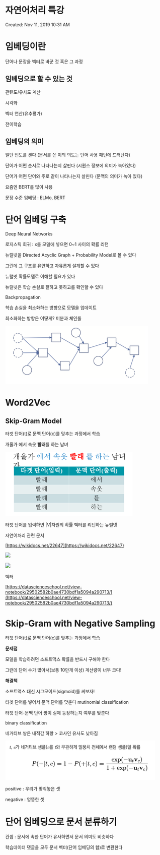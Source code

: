 # 자연어처리 특강

Created: Nov 11, 2019 10:31 AM

# 임베딩이란

단어나 문장을 벡터로 바꾼 것 혹은 그 과정

## 임베딩으로 할 수 있는 것

관련도/유사도 계산

시각화

벡터 연산(유추평가)

전이학습

## 임베딩의 의미

일단 빈도를 센다 (문서를 쓴 이의 의도는 단어 사용 패턴에 드러난다)

단어가 어떤 순서로 나타나는지 살핀다 (시퀀스 정보에 의미가 녹아있다)

단어가 어떤 단어와 주로 같이 나타나는지 살핀다 (문맥의 의미가 녹아 있다)

요즘엔 BERT를 많이 사용

문장 수준 임베딩 : ELMo, BERT

# 단어 임베딩 구축

Deep Neural Networks

로지스틱 회귀 : x를 모델에 넣으면 0~1 사이의 확률 리턴

뉴럴넷을 Directed Acyclic Graph + Probability Model로 볼 수 있다

그런데 그 구조를 유연하고 자유롭게 설계할 수 있다

뉴럴넷 확률모델로 이해할 필요가 있다

뉴럴넷은 학습 손실로 잘하고 못하고를 확인할 수 있다

Backpropagation

학습 손실을 최소화하는 방향으로 모델을 업데이트

최소화하는 방향은 어떻게? 미분과 체인룰

![](Untitled-6f98dc7c-840a-4ff4-b653-f12d97b0df36.png)

# Word2Vec

## Skip-Gram Model

타겟 단어(t)로 문맥 단어(c)를 맞추는 과정에서 학습

개울가 에서 속옷 **빨래**를 하는 남녀

![](Untitled-efaaced6-06a1-41ab-9c49-663cbd80e5b6.png)

타겟 단어를 입력하면 |V|차원의 확률 벡터를 리턴하는 뉴럴넷

자연어처리 관련 문서

[https://wikidocs.net/22647](https://wikidocs.net/22647)

![](Untitled-38c5fd35-6b77-43fa-99f2-874a531c2a4f.png)

![](Untitled-03843c60-7d06-4f3b-961b-0bbd3a00781b.png)

벡터

[https://datascienceschool.net/view-notebook/29502582b0ae4730bdf1a5094a290713/](https://datascienceschool.net/view-notebook/29502582b0ae4730bdf1a5094a290713/)

# Skip-Gram with Negative Sampling

타겟 단어(t)로 문맥 단어(c)를 맞추는 과정에서 학습

**문제점**

모델을 학습하려면 소프트맥스 확률을 반드시 구해야 한다

그런데 단어 수가 많아서(보통 10만개 이상) 계산량이 너무 크다!

**해결책**

소프트맥스 대신 시그모이드(sigmoid)를 써보자!

타겟 단어를 넣어서 문맥 단어를 맞춘다 mutinomial classification

타겟 단어-문맥 단어 쌍이 실제 등장하는지 여부를 맞춘다

binary classification

네거티브 쌍은 내적값 하향 > 코사인 유사도 낮아짐

![](Untitled-35cfed65-13df-4dfa-a55b-c22a0bdde680.png)

positive : 우리가 맞춰놓은 셋

negative : 엉뚱한 셋

# 단어 임베딩으로 문서 분류하기

컨셉 : 문서에 속한 단어가 유사하면서 문서 의미도 비슷하다

학습데이터 댓글을 모두 문서 벡터(단어 임베딩의 합)로 변환한다
